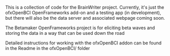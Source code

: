 This is a collection of code for the BrainWriter project. Currently, it's just the ofxOpenBCI OpenFrameworks add-on and a testing app (in development), but there will also be the data server and associated webpage coming soon.

The Betamaker OpenFrameworks project is for eliciting beta waves and storing the data in a way that can be used down the road

Detailed instructions for working with the ofxOpenBCI addon can be found in the Readme in the ofxOpenBCI/ folder
